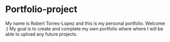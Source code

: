 # Portfolio-project

My name is Robert Torres-Lopez and this is my personal portfolio. Welcome :)
My goal is to create and complete my own portfolio where where I will be able to upload any future projects.
